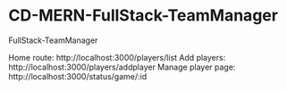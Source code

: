 # CD-MERN-FullStack-TeamManager
FullStack-TeamManager


Home route: http://localhost:3000/players/list 
Add players: http://localhost:3000/players/addplayer
Manage player page: http://localhost:3000/status/game/:id
